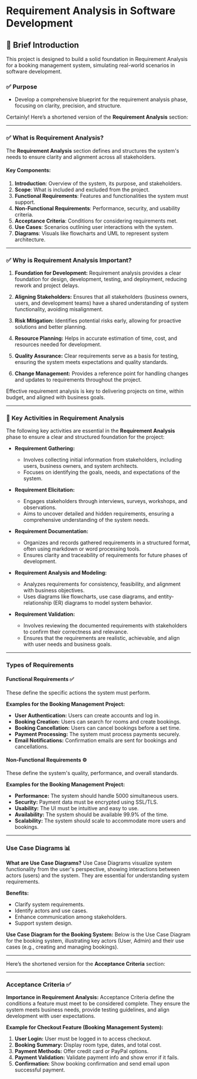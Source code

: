 # Requirement Analysis in Software Development

## 📖 Brief Introduction
This project is designed to build a solid foundation in Requirement Analysis for a booking management system, simulating real-world scenarios in software development. 

### ✅ **Purpose**
- Develop a comprehensive blueprint for the requirement analysis phase, focusing on clarity, precision, and structure.

Certainly! Here’s a shortened version of the **Requirement Analysis** section:

---

### ✅ **What is Requirement Analysis?**

The **Requirement Analysis** section defines and structures the system's needs to ensure clarity and alignment across all stakeholders.

#### **Key Components:**

1. **Introduction**: Overview of the system, its purpose, and stakeholders.
2. **Scope**: What is included and excluded from the project.
3. **Functional Requirements**: Features and functionalities the system must support.
4. **Non-Functional Requirements**: Performance, security, and usability criteria.
5. **Acceptance Criteria**: Conditions for considering requirements met.
6. **Use Cases**: Scenarios outlining user interactions with the system.
7. **Diagrams**: Visuals like flowcharts and UML to represent system architecture.

---

### ✅ **Why is Requirement Analysis Important?**

1. **Foundation for Development:**
   Requirement analysis provides a clear foundation for design, development, testing, and deployment, reducing rework and project delays.

2. **Aligning Stakeholders:**
   Ensures that all stakeholders (business owners, users, and development teams) have a shared understanding of system functionality, avoiding misalignment.

3. **Risk Mitigation:**
   Identifies potential risks early, allowing for proactive solutions and better planning.

4. **Resource Planning:**
   Helps in accurate estimation of time, cost, and resources needed for development.

5. **Quality Assurance:**
   Clear requirements serve as a basis for testing, ensuring the system meets expectations and quality standards.

6. **Change Management:**
   Provides a reference point for handling changes and updates to requirements throughout the project.

Effective requirement analysis is key to delivering projects on time, within budget, and aligned with business goals.

---

### 👥 **Key Activities in Requirement Analysis**

The following key activities are essential in the **Requirement Analysis** phase to ensure a clear and structured foundation for the project:

* **Requirement Gathering:**

  * Involves collecting initial information from stakeholders, including users, business owners, and system architects.
  * Focuses on identifying the goals, needs, and expectations of the system.

* **Requirement Elicitation:**

  * Engages stakeholders through interviews, surveys, workshops, and observations.
  * Aims to uncover detailed and hidden requirements, ensuring a comprehensive understanding of the system needs.

* **Requirement Documentation:**

  * Organizes and records gathered requirements in a structured format, often using markdown or word processing tools.
  * Ensures clarity and traceability of requirements for future phases of development.

* **Requirement Analysis and Modeling:**

  * Analyzes requirements for consistency, feasibility, and alignment with business objectives.
  * Uses diagrams like flowcharts, use case diagrams, and entity-relationship (ER) diagrams to model system behavior.

* **Requirement Validation:**

  * Involves reviewing the documented requirements with stakeholders to confirm their correctness and relevance.
  * Ensures that the requirements are realistic, achievable, and align with user needs and business goals.

---

### **Types of Requirements**

#### **Functional Requirements** ✅

These define the specific actions the system must perform.

**Examples for the Booking Management Project:**

* **User Authentication:** Users can create accounts and log in.
* **Booking Creation:** Users can search for rooms and create bookings.
* **Booking Cancellation:** Users can cancel bookings before a set time.
* **Payment Processing:** The system must process payments securely.
* **Email Notifications:** Confirmation emails are sent for bookings and cancellations.

#### **Non-Functional Requirements** ⚙️

These define the system's quality, performance, and overall standards.

**Examples for the Booking Management Project:**

* **Performance:** The system should handle 5000 simultaneous users.
* **Security:** Payment data must be encrypted using SSL/TLS.
* **Usability:** The UI must be intuitive and easy to use.
* **Availability:** The system should be available 99.9% of the time.
* **Scalability:** The system should scale to accommodate more users and bookings.

---

### **Use Case Diagrams** 📊

**What are Use Case Diagrams?**
Use Case Diagrams visualize system functionality from the user's perspective, showing interactions between actors (users) and the system. They are essential for understanding system requirements.

**Benefits:**

* Clarify system requirements.
* Identify actors and use cases.
* Enhance communication among stakeholders.
* Support system design.

**Use Case Diagram for the Booking System:**
Below is the Use Case Diagram for the booking system, illustrating key actors (User, Admin) and their use cases (e.g., creating and managing bookings).


---

Here’s the shortened version for the **Acceptance Criteria** section:

---

### **Acceptance Criteria** ✅

**Importance in Requirement Analysis:**
Acceptance Criteria define the conditions a feature must meet to be considered complete. They ensure the system meets business needs, provide testing guidelines, and align development with user expectations.

**Example for Checkout Feature (Booking Management System):**

1. **User Login:** User must be logged in to access checkout.
2. **Booking Summary:** Display room type, dates, and total cost.
3. **Payment Methods:** Offer credit card or PayPal options.
4. **Payment Validation:** Validate payment info and show error if it fails.
5. **Confirmation:** Show booking confirmation and send email upon successful payment.


